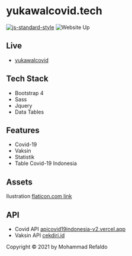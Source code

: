 # yukawalcovid.tech

[![js-standard-style](https://img.shields.io/badge/code%20style-standard-brightgreen.svg)](http://standardjs.com) ![Website Up](https://img.shields.io/website-up-down-brightgreen-red/https/mazipan.space.svg)


## Live

- [yukawalcovid](https://yukawalcovid.tech/)

## Tech Stack

- Bootstrap 4
- Sass
- Jquery
- Data Tables

## Features

- Covid-19
- Vaksin
- Statistik
- Table Covid-19 Indonesia

## Assets

Ilustration [flaticon.com link](https://www.flaticon.com/packs/virus-227?word=covid)

## API

- Covid API  [apicovid19indonesia-v2.vercel.app ](https://apicovid19indonesia-v2.vercel.app/api/indonesia/provinsi)
- Vaksin API [cekdiri.id ](https://cekdiri.id/vaksinasi)

Copyright © 2021 by Mohammad Refaldo

